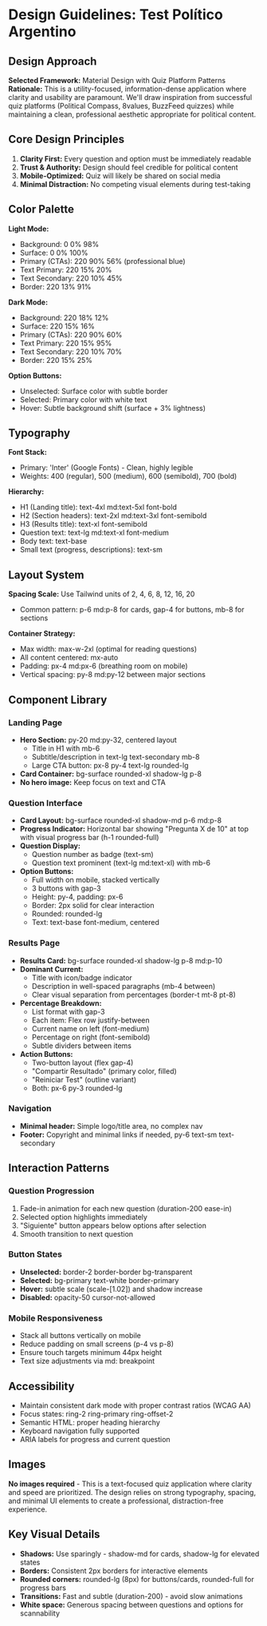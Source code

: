 # Design Guidelines: Test Político Argentino

## Design Approach
**Selected Framework:** Material Design with Quiz Platform Patterns
**Rationale:** This is a utility-focused, information-dense application where clarity and usability are paramount. We'll draw inspiration from successful quiz platforms (Political Compass, 8values, BuzzFeed quizzes) while maintaining a clean, professional aesthetic appropriate for political content.

## Core Design Principles
1. **Clarity First:** Every question and option must be immediately readable
2. **Trust & Authority:** Design should feel credible for political content
3. **Mobile-Optimized:** Quiz will likely be shared on social media
4. **Minimal Distraction:** No competing visual elements during test-taking

## Color Palette

**Light Mode:**
- Background: 0 0% 98%
- Surface: 0 0% 100%
- Primary (CTAs): 220 90% 56% (professional blue)
- Text Primary: 220 15% 20%
- Text Secondary: 220 10% 45%
- Border: 220 13% 91%

**Dark Mode:**
- Background: 220 18% 12%
- Surface: 220 15% 16%
- Primary (CTAs): 220 90% 60%
- Text Primary: 220 15% 95%
- Text Secondary: 220 10% 70%
- Border: 220 15% 25%

**Option Buttons:**
- Unselected: Surface color with subtle border
- Selected: Primary color with white text
- Hover: Subtle background shift (surface + 3% lightness)

## Typography

**Font Stack:**
- Primary: 'Inter' (Google Fonts) - Clean, highly legible
- Weights: 400 (regular), 500 (medium), 600 (semibold), 700 (bold)

**Hierarchy:**
- H1 (Landing title): text-4xl md:text-5xl font-bold
- H2 (Section headers): text-2xl md:text-3xl font-semibold
- H3 (Results title): text-xl font-semibold
- Question text: text-lg md:text-xl font-medium
- Body text: text-base
- Small text (progress, descriptions): text-sm

## Layout System

**Spacing Scale:** Use Tailwind units of 2, 4, 6, 8, 12, 16, 20
- Common pattern: p-6 md:p-8 for cards, gap-4 for buttons, mb-8 for sections

**Container Strategy:**
- Max width: max-w-2xl (optimal for reading questions)
- All content centered: mx-auto
- Padding: px-4 md:px-6 (breathing room on mobile)
- Vertical spacing: py-8 md:py-12 between major sections

## Component Library

### Landing Page
- **Hero Section:** py-20 md:py-32, centered layout
  - Title in H1 with mb-6
  - Subtitle/description in text-lg text-secondary mb-8
  - Large CTA button: px-8 py-4 text-lg rounded-lg
- **Card Container:** bg-surface rounded-xl shadow-lg p-8
- **No hero image:** Keep focus on text and CTA

### Question Interface
- **Card Layout:** bg-surface rounded-xl shadow-md p-6 md:p-8
- **Progress Indicator:** Horizontal bar showing "Pregunta X de 10" at top with visual progress bar (h-1 rounded-full)
- **Question Display:** 
  - Question number as badge (text-sm)
  - Question text prominent (text-lg md:text-xl) with mb-6
- **Option Buttons:**
  - Full width on mobile, stacked vertically
  - 3 buttons with gap-3
  - Height: py-4, padding: px-6
  - Border: 2px solid for clear interaction
  - Rounded: rounded-lg
  - Text: text-base font-medium, centered

### Results Page
- **Results Card:** bg-surface rounded-xl shadow-lg p-8 md:p-10
- **Dominant Current:**
  - Title with icon/badge indicator
  - Description in well-spaced paragraphs (mb-4 between)
  - Clear visual separation from percentages (border-t mt-8 pt-8)
- **Percentage Breakdown:**
  - List format with gap-3
  - Each item: Flex row justify-between
  - Current name on left (font-medium)
  - Percentage on right (font-semibold)
  - Subtle dividers between items
- **Action Buttons:**
  - Two-button layout (flex gap-4)
  - "Compartir Resultado" (primary color, filled)
  - "Reiniciar Test" (outline variant)
  - Both: px-6 py-3 rounded-lg

### Navigation
- **Minimal header:** Simple logo/title area, no complex nav
- **Footer:** Copyright and minimal links if needed, py-6 text-sm text-secondary

## Interaction Patterns

### Question Progression
1. Fade-in animation for each new question (duration-200 ease-in)
2. Selected option highlights immediately
3. "Siguiente" button appears below options after selection
4. Smooth transition to next question

### Button States
- **Unselected:** border-2 border-border bg-transparent
- **Selected:** bg-primary text-white border-primary
- **Hover:** subtle scale (scale-[1.02]) and shadow increase
- **Disabled:** opacity-50 cursor-not-allowed

### Mobile Responsiveness
- Stack all buttons vertically on mobile
- Reduce padding on small screens (p-4 vs p-8)
- Ensure touch targets minimum 44px height
- Text size adjustments via md: breakpoint

## Accessibility
- Maintain consistent dark mode with proper contrast ratios (WCAG AA)
- Focus states: ring-2 ring-primary ring-offset-2
- Semantic HTML: proper heading hierarchy
- Keyboard navigation fully supported
- ARIA labels for progress and current question

## Images
**No images required** - This is a text-focused quiz application where clarity and speed are prioritized. The design relies on strong typography, spacing, and minimal UI elements to create a professional, distraction-free experience.

## Key Visual Details
- **Shadows:** Use sparingly - shadow-md for cards, shadow-lg for elevated states
- **Borders:** Consistent 2px borders for interactive elements
- **Rounded corners:** rounded-lg (8px) for buttons/cards, rounded-full for progress bars
- **Transitions:** Fast and subtle (duration-200) - avoid slow animations
- **White space:** Generous spacing between questions and options for scannability